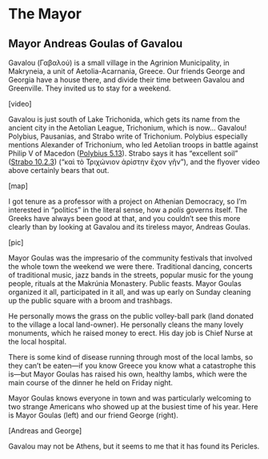 
# The Mayor

## Mayor Andreas Goulas of Gavalou

Gavalou (Γαβαλού) is a small village in the Agrinion Municipality, in Makryneia, a unit of Aetolia-Acarnania, Greece. Our friends George and Georgia have a house there, and divide their time between Gavalou and Greenville. They invited us to stay for a weekend. 

[video]

Gavalou is just south of Lake Trichonida, which gets its name from the ancient city in the Aetolian League, Trichonium, which is now… Gavalou! Polybius, Pausanias, and Strabo write of Trichonium. Polybius especially mentions Alexander of Trichonium, who led Aetolian troops in battle against Philip V of Macedon ([Polybius 5.13](https://scaife.perseus.org/reader/urn:cts:greekLit:tlg0543.tlg001.perseus-grc2:5.13)). Strabo says it has “excellent soil” ([Strabo 10.2.3](https://scaife.perseus.org/reader/urn:cts:greekLit:tlg0099.tlg001.perseus-grc2:10.2.3)) (“καὶ τὸ Τριχώνιον ἀρίστην ἔχον γῆν”), and the flyover video above certainly bears that out. 

[map]

I got tenure as a professor with a project on Athenian Democracy, so I’m interested in “politics” in the literal sense, how a *polis* governs itself. The Greeks have always been good at that, and you couldn’t see this more clearly than by looking at Gavalou and its tireless mayor, Andreas Goulas.

[pic]

Mayor Goulas was the impresario of the community festivals that involved the whole town the weekend we were there. Traditional dancing, concerts of traditional music, jazz bands in the streets, popular music for the young people, rituals at the Makrúnia Monastery. Public feasts. Mayor Goulas organized it all, participated in it all, and was up early on Sunday cleaning up the public square with a broom and trashbags.

He personally mows the grass on the public volley-ball park (land donated to the village a local land-owner). He personally cleans the many lovely monuments, which he raised money to erect. His day job is Chief Nurse at the local hospital. 

There is some kind of disease running through most of the local lambs, so they can’t be eaten—if you know Greece you know what a catastrophe this is—but Mayor Goulas has raised his own, healthy lambs, which were the main course of the dinner he held on Friday night.

Mayor Goulas knows everyone in town and was particularly welcoming to two strange Americans who showed up at the busiest time of his year. Here is Mayor Goulas (left) and our friend George (right).

[Andreas and George]

Gavalou may not be Athens, but it seems to me that it has found its Pericles.
